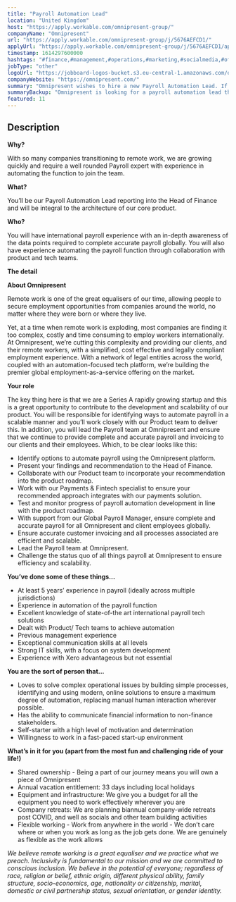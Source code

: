 ```yaml
---
title: "Payroll Automation Lead"
location: "United Kingdom"
host: "https://apply.workable.com/omnipresent-group/"
companyName: "Omnipresent"
url: "https://apply.workable.com/omnipresent-group/j/5676AEFCD1/"
applyUrl: "https://apply.workable.com/omnipresent-group/j/5676AEFCD1/apply/"
timestamp: 1614297600000
hashtags: "#finance,#management,#operations,#marketing,#socialmedia,#office,#monitoring"
jobType: "other"
logoUrl: "https://jobboard-logos-bucket.s3.eu-central-1.amazonaws.com/omnipresent"
companyWebsite: "https://omnipresent.com/"
summary: "Omnipresent wishes to hire a new Payroll Automation Lead. If you have 5 years’ experience in payroll, consider applying."
summaryBackup: "Omnipresent is looking for a payroll automation lead that has experience in: #management, #marketing, #operations."
featured: 11
---
```


## Description

**Why?**

With so many companies transitioning to remote work, we are growing quickly and require a well rounded Payroll expert with experience in automating the function to join the team.

**What?**

You’ll be our Payroll Automation Lead reporting into the Head of Finance and will be integral to the architecture of our core product.

**Who?**

You will have international payroll experience with an in-depth awareness of the data points required to complete accurate payroll globally. You will also have experience automating the payroll function through collaboration with product and tech teams.

**The detail**

**About Omnipresent**

Remote work is one of the great equalisers of our time, allowing people to secure employment opportunities from companies around the world, no matter where they were born or where they live.

Yet, at a time when remote work is exploding, most companies are finding it too complex, costly and time consuming to employ workers internationally. At Omnipresent, we’re cutting this complexity and providing our clients, and their remote workers, with a simplified, cost effective and legally compliant employment experience. With a network of legal entities across the world, coupled with an automation-focused tech platform, we’re building the premier global employment-as-a-service offering on the market.

**Your role**

The key thing here is that we are a Series A rapidly growing startup and this is a great opportunity to contribute to the development and scalability of our product. You will be responsible for identifying ways to automate payroll in a scalable manner and you’ll work closely with our Product team to deliver this. In addition, you will lead the Payroll team at Omnipresent and ensure that we continue to provide complete and accurate payroll and invoicing to our clients and their employees. Which, to be clear looks like this:

*   Identify options to automate payroll using the Omnipresent platform.
*   Present your findings and recommendation to the Head of Finance.
*   Collaborate with our Product team to incorporate your recommendation into the product roadmap.
*   Work with our Payments & Fintech specialist to ensure your recommended approach integrates with our payments solution.
*   Test and monitor progress of payroll automation development in line with the product roadmap.
*   With support from our Global Payroll Manager, ensure complete and accurate payroll for all Omnipresent and client employees globally.
*   Ensure accurate customer invoicing and all processes associated are efficient and scalable.
*   Lead the Payroll team at Omnipresent.
*   Challenge the status quo of all things payroll at Omnipresent to ensure efficiency and scalability.

**You’ve done some of these things...**

*   At least 5 years’ experience in payroll (ideally across multiple jurisdictions)
*   Experience in automation of the payroll function
*   Excellent knowledge of state-of-the art international payroll tech solutions
*   Dealt with Product/ Tech teams to achieve automation
*   Previous management experience
*   Exceptional communication skills at all levels
*   Strong IT skills, with a focus on system development
*   Experience with Xero advantageous but not essential

**You are the sort of person that...**

*   Loves to solve complex operational issues by building simple processes, identifying and using modern, online solutions to ensure a maximum degree of automation, replacing manual human interaction wherever possible.
*   Has the ability to communicate financial information to non-finance stakeholders.
*   Self-starter with a high level of motivation and determination
*   Willingness to work in a fast-paced start-up environment

**What’s in it for you (apart from the most fun and challenging ride of your life!)**

*   Shared ownership - Being a part of our journey means you will own a piece of Omnipresent
*   Annual vacation entitlement: 33 days including local holidays
*   Equipment and infrastructure: We give you a budget for all the equipment you need to work effectively wherever you are
*   Company retreats: We are planning biannual company-wide retreats post COVID, and well as socials and other team building activities
*   Flexible working - Work from anywhere in the world - We don’t care where or when you work as long as the job gets done. We are genuinely as flexible as the work allows

_We believe remote working is a great equaliser and we practice what we preach. Inclusivity is fundamental to our mission and we are committed to conscious inclusion. We believe in the potential of everyone; regardless of race, religion or belief, ethnic origin, different physical ability, family structure, socio-economics, age, nationality or citizenship, marital, domestic or civil partnership status, sexual orientation, or gender identity._
